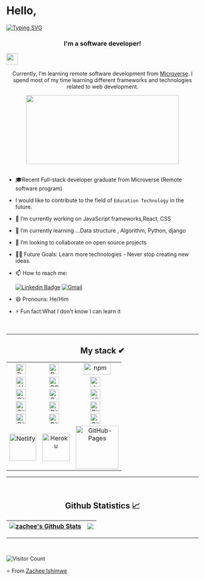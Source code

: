 # Hello,

[![Typing SVG](https://readme-typing-svg.herokuapp.com?size=35&duration=4500&color=975BF7&center=true&vCenter=true&width=1000&lines=Welcome!%F0%9F%A4%97;I'm+Zachee+Ishimwe+%F0%9F%91%8B;Nice+to+meet+you!%F0%9F%98%84)](https://git.io/typing-svg)

<h3 align="center"> I'm a software developer!</h3>
<img align="center" src="https://media.giphy.com/media/WUlplcMpOCEmTGBtBW/giphy.gif" width="30">

<p align="center"> Currently, I'm learning remote software development from <a href="https://www.microverse.org/">Microverse</a>. I spend most of my time learning different frameworks and technologies related to web development.</p>
<div align="center">
<img align="center" src="https://media2.giphy.com/media/qgQUggAC3Pfv687qPC/giphy.gif" width="400" height="180" />

</div>

<!-- - <p>You can check out my portfolio <a href="https://somdotta-dev.netlify.app/">here</a><img src="https://media.giphy.com/media/cKPse5DZaptID3YAMK/giphy.gif" width="60"></p> -->
<br>

- 🎓Recent Full-stack developer graduate from Microverse (Remote software program)
- I would like to contribute to the field of `Education Technology`    in the future.
- 🔭 I’m currently working on JavaScript frameworks,React, CSS
- 🌱 I’m currently learning ...Data structure , Algorithm, Python, django
- 👯 I’m looking to collaborate on open source projects
- 💪🏼 Future Goals: Learn more technologies - Never stop creating new ideas.
- 📫 How to reach me: 

   [![Linkedin Badge](https://img.shields.io/badge/LinkedIn-0077B5?style=for-the-badge&logo=linkedin&logoColor=white)](https://www.linkedin.com/in/zachee-ishimwe-ab952a119/)     [![Gmail](https://img.shields.io/badge/-GMAIL-D14836?style=for-the-badge&logo=gmail&logoColor=white)](mailto:zacheeishimwe@gmail.com)

- 😄 Pronouns: He/Him
- ⚡ Fun fact:What I don't know I can learn it


<br>
<hr>
<h2 align="center"> My stack ✔︎ </h2>

<table align="center">
    <tr>
      <td align="center"><img align="center" alt="React" width="26px" src="https://cdn.jsdelivr.net/gh/devicons/devicon/icons/react/react-original.svg" style="padding-right:10px;" /></td>
      <td align="center"><img align="center" alt="Redux" width="26px" src="https://encrypted-tbn0.gstatic.com/images?q=tbn:ANd9GcRbDn-_kLAcnntK415Ct2XJd9Uz6A74Qs6LkvcoS6GNWzG-0zsBTBS1EUTYdJXXJn-JnqQ&usqp=CAU" style="padding-right:10px;" /></td>
      <td align="center"><img align="center" alt="npm" width="70px" height="30px" src="https://miro.medium.com/max/992/1*vNxRoIvGAIXuArDaSRYjLw.png"/></td>
    </tr>
    <tr>
        <td align="center"><img align="center" alt="HTML5" width="26px" src="https://cdn.jsdelivr.net/gh/devicons/devicon/icons/html5/html5-original.svg" style="padding-right:10px;" /></td>
        <td align="center"><img align="center" alt="CSS3" width="26px" src="https://cdn.jsdelivr.net/gh/devicons/devicon/icons/css3/css3-original.svg" style="padding-right:10px;" /></td>
        <td align="center"><img align="center" alt="JavaScript" width="26px" src="https://cdn.jsdelivr.net/gh/devicons/devicon/icons/javascript/javascript-original.svg" style="padding-right:10px;" /></td>
    </tr>
    <tr>
        <td align="center"><img align="center" alt="GitHub" width="26px" src="https://c.neh.tw/thumb/f/720/comhiclipartdxcpb.jpg" style="padding-right:10px;" /></td>
        <td align="center"><img align="center" alt="Sass" width="26px" src="https://cdn.jsdelivr.net/gh/devicons/devicon/icons/sass/sass-original.svg" style="padding-right:10px;" /></td>
        <td align="center">
        <img align="center" alt="Visual Studio Code" width="26px" src="https://cdn.jsdelivr.net/gh/devicons/devicon/icons/vscode/vscode-original.svg" style="padding-right:10px;" /></td>
    </tr>
    <tr>
      <td align="center"><img align="center" alt="Git" width="26px" src="https://cdn.jsdelivr.net/gh/devicons/devicon/icons/git/git-original.svg" style="padding-right:10px;" /></td>
      <td align="center"><img align="center" alt="Git" width="26px" src="https://www.pngitem.com/pimgs/m/288-2880547_node-node-js-hd-png-download.png" style="padding-right:10px;" /></td>
      <td align="center"><img align="center" alt="Git" width="26px" src="https://upload.wikimedia.org/wikipedia/commons/thumb/2/29/Postgresql_elephant.svg/1985px-Postgresql_elephant.svg.png" style="padding-right:10px;" /></td>
    </tr>
    <tr>
      <td align="center"><img align="center" alt="Git" width="26px" src="https://upload.wikimedia.org/wikipedia/commons/thumb/7/73/Ruby_logo.svg/1200px-Ruby_logo.svg.png" style="padding-right:10px;" /></td>
      <td align="center"><img align="center" alt="Git" width="26px" src="https://upload.wikimedia.org/wikipedia/commons/thumb/6/62/Ruby_On_Rails_Logo.svg/1200px-Ruby_On_Rails_Logo.svg.png" style="padding-right:10px;" /></td>
      <td align="center"><img align="center" alt="Git" width="26px" src="https://user-images.githubusercontent.com/5307958/38454395-eba34a8a-3a90-11e8-9c95-680a7aea037f.png" style="padding-right:10px;" /></td>
    </tr>
    <tr>
      <td align="center"><img alt="Netlify" width="70px" src="https://img.shields.io/badge/-Netlify-white?logo=Netlify&logoColor=00C7B7&style=plastic"/></td>
      <td align="center"><img alt="Heroku" width="72px" src="https://img.shields.io/badge/-Heroku-white?logo=Heroku&logoColor=430098&style=plastic"/></td>
      <td align="center"><img alt="GitHub-Pages" width="112px" src="https://www.vhv.rs/dpng/d/443-4430861_django-python-logo-png-png-download-django-python.png"/></td>
    </tr>
</table>
<hr>

<br>

  <h2 align="center"> Github Statistics 📈 </h2>


| <a href="https://github-readme-stats.vercel.app/api?username=ishimwezachee&show_icons=true&theme=radical"><img align="center" src="https://github-readme-stats.vercel.app/api?username=ishimwezachee&show_icons=true&theme=radical" alt="zachee's Github Stats" /></a> | <a href="https://github-readme-stats.vercel.app/api/top-langs/?username=ishimwezachee&layout=compact&theme=radical"><img align="center" src="https://github-readme-stats.vercel.app/api/top-langs/?username=ishimwezachee&layout=compact&theme=radical" /></a> |
| ------------- | ------------- |
<hr>
<br>

![Visitor Count](https://profile-counter.glitch.me/{ishimwezachee}/count.svg)

⭐️ From [Zachee Ishimwe](http://www.github.com/ishimwezachee)